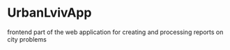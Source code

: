 # UrbanLvivApp
frontend part of the web application for creating and processing reports on city problems
